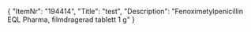 {
  "ItemNr": "194414",
  "Title": "test",
  "Description": "Fenoximetylpenicillin EQL Pharma, filmdragerad tablett 1 g"
}